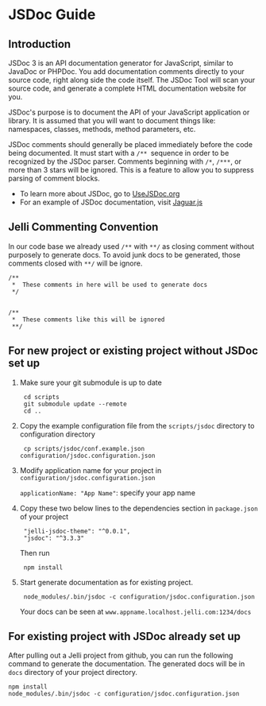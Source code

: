
# JSDoc Guide


## Introduction

JSDoc 3 is an API documentation generator for JavaScript, similar to JavaDoc or PHPDoc. You add documentation comments directly to your source code, right along side the code itself. The JSDoc Tool will scan your source code, and generate a complete HTML documentation website for you.

JSDoc's purpose is to document the API of your JavaScript application or library. It is assumed that you will want to document things like: namespaces, classes, methods, method parameters, etc.

JSDoc comments should generally be placed immediately before the code being documented. It must start with a `/** `sequence in order to be recognized by the JSDoc parser. Comments beginning with `/*`, `/***`, or more than 3 stars will be ignored. This is a feature to allow you to suppress parsing of comment blocks.

  - To learn more about JSDoc, go to [UseJSDoc.org](http://usejsdoc.org/)
  - For an example of JSDoc documentation, visit [Jaguar.js](http://davidshimjs.github.io/jaguarjs/doc/index.html)


## Jelli Commenting Convention

In our code base we already used `/**` with `**/` as closing comment without purposely to generate docs. To avoid junk docs to be generated, those comments closed with `**/` will be ignore.

    /**
     *  These comments in here will be used to generate docs
     */


    /**
     *  These comments like this will be ignored
     **/


## For new project or existing project without JSDoc set up

1. Make sure your git submodule is up to date

        cd scripts
        git submodule update --remote
        cd ..

2. Copy the example configuration file from the `scripts/jsdoc` directory to configuration directory

        cp scripts/jsdoc/conf.example.json configuration/jsdoc.configuration.json

3. Modify application name for your project in `configuration/jsdoc.configuration.json`
    
    `applicationName: "App Name"`: specify your app name

4. Copy these two below lines to the dependencies section in `package.json` of your project

        "jelli-jsdoc-theme": "^0.0.1",
        "jsdoc": "^3.3.3"

    Then run

        npm install

5. Start generate documentation as for existing project.

        node_modules/.bin/jsdoc -c configuration/jsdoc.configuration.json

    Your docs can be seen at `www.appname.localhost.jelli.com:1234/docs`


## For existing project with JSDoc already set up

After pulling out a Jelli project from github, you can run the following command to generate the documentation. The generated docs will be in `docs` directory of your project directory.

    npm install
    node_modules/.bin/jsdoc -c configuration/jsdoc.configuration.json
